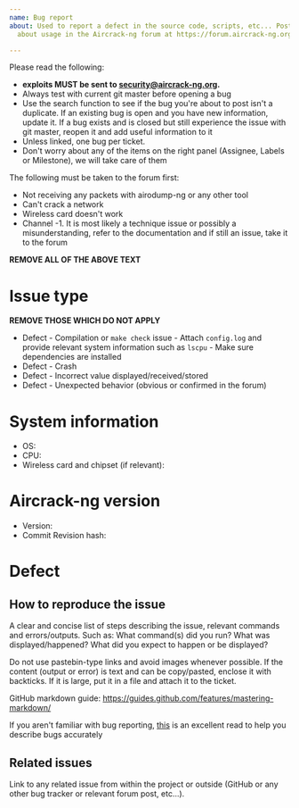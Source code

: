 ```yaml
---
name: Bug report
about: Used to report a defect in the source code, scripts, etc... Post questions
  about usage in the Aircrack-ng forum at https://forum.aircrack-ng.org

---
```


Please read the following:

- **exploits MUST be sent to security@aircrack-ng.org.**
- Always test with current git master before opening a bug
- Use the search function to see if the bug you're about to post isn't a duplicate. If an existing bug is open and you have new information, update it. If a bug exists and is closed but still experience the issue with git master, reopen it and add useful information to it
- Unless linked, one bug per ticket.
- Don't worry about any of the items on the right panel (Assignee, Labels or Milestone), we will take care of them

The following must be taken to the forum first:
  - Not receiving any packets with airodump-ng or any other tool
  - Can't crack a network
  - Wireless card doesn't work
  - Channel -1. It is most likely a technique issue or possibly a misunderstanding, refer to the documentation and if still an issue, take it to the forum


**REMOVE ALL OF THE ABOVE TEXT**

# Issue type

**REMOVE THOSE WHICH DO NOT APPLY**
- Defect - Compilation or `make check` issue - Attach `config.log` and provide relevant system information such as `lscpu` - Make sure dependencies are installed
- Defect - Crash
- Defect - Incorrect value displayed/received/stored
- Defect - Unexpected behavior (obvious or confirmed in the forum)

# System information

- OS:
- CPU:
- Wireless card and chipset (if relevant):

# Aircrack-ng version

- Version:
- Commit Revision hash:

# Defect
## How to reproduce the issue

A clear and concise list of steps describing the issue, relevant commands and errors/outputs. Such as: What command(s) did you run? What was displayed/happened? What did you expect to happen or be displayed? 

Do not use pastebin-type links and avoid images whenever possible. If the content (output or error) is text and can be copy/pasted, enclose it with backticks. If it is large, put it in a file and attach it to the ticket.

GitHub markdown guide: https://guides.github.com/features/mastering-markdown/

If you aren't familiar with bug reporting, [this](https://www.chiark.greenend.org.uk/~sgtatham/bugs.html) is an excellent read to help you describe bugs accurately

## Related issues

Link to any related issue from within the project or outside (GitHub or any other bug tracker or relevant forum post, etc...).
